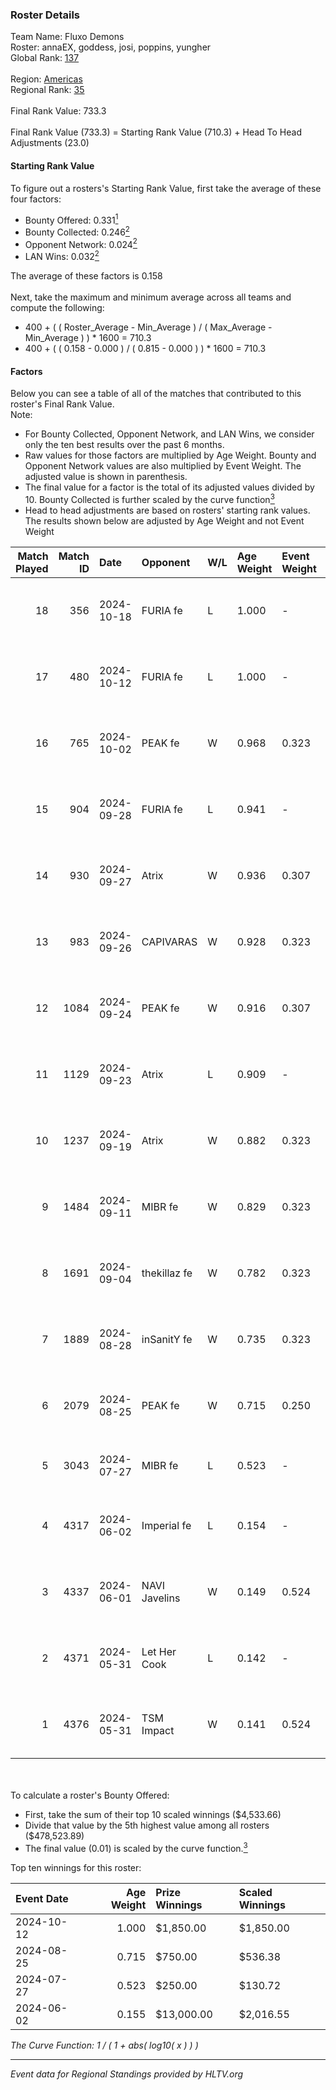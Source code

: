 ### Roster Details<br />
Team Name: Fluxo Demons<br />
Roster: annaEX, goddess, josi, poppins, yungher<br />
Global Rank: [137](../../standings_global_2024_11_06.md)<br />
<br />
Region: [Americas]( ../../standings_americas_2024_11_06.md)<br />
Regional Rank: [35]( ../../standings_americas_2024_11_06.md)<br />
<br />
Final Rank Value:  733.3<br />
<br />
Final Rank Value (733.3) = Starting Rank Value (710.3) + Head To Head Adjustments (23.0)<br />

#### Starting Rank Value<br />
To figure out a rosters's Starting Rank Value, first take the average of these four factors:<br />
- Bounty Offered: 0.331[<sup>1</sup>](#table2)
- Bounty Collected: 0.246[<sup>2</sup>](#table1)
- Opponent Network: 0.024[<sup>2</sup>](#table1)
- LAN Wins: 0.032[<sup>2</sup>](#table1)

The average of these factors is 0.158<br />
<br />
Next, take the maximum and minimum average across all teams and compute the following:<br />
- 400 + ( ( Roster_Average - Min_Average ) / ( Max_Average - Min_Average ) ) * 1600 = 710.3
- 400 + ( ( 0.158 - 0.000 ) / ( 0.815 - 0.000 ) ) * 1600 = 710.3


#### Factors<br />
Below you can see a table of all of the matches that contributed to this roster's Final Rank Value.<br />
Note:<br />

- For Bounty Collected, Opponent Network, and LAN Wins, we consider only the ten best results over the past 6 months.
- Raw values for those factors are multiplied by Age Weight. Bounty and Opponent Network values are also multiplied by Event Weight. The adjusted value is shown in parenthesis.
- The final value for a factor is the total of its adjusted values divided by 10. Bounty Collected is further scaled by the curve function[<sup>3</sup>](#curveFunction)
- Head to head adjustments are based on rosters' starting rank values. The results shown below are adjusted by Age Weight and not Event Weight
<span id="table1"></span><br />


| Match Played | Match ID | Date       | Opponent      | W/L | Age Weight | Event Weight | Bounty Collected | Opponent Network | LAN Wins  | H2H Adj. | Roster                                   |
| -: | -: | :- | :- | :- | :- | :- | :- | :- | :- | -: | :- |
|           18 |      356 | 2024-10-18 | FURIA fe      | L   | 1.000      | -            | -                | -                | -         |   -10.03 | annaEX, goddess, josi, poppins, yungher  |
|           17 |      480 | 2024-10-12 | FURIA fe      | L   | 1.000      | -            | -                | -                | -         |   -10.85 | annaEX, goddess, josi, poppins, yungher  |
|           16 |      765 | 2024-10-02 | PEAK fe       | W   | 0.968      | 0.323        | 0.003 (0.001)    | 0.037 (0.012)    | 0 (0.000) |     7.59 | annaEX, goddess, josi, poppins, yungher  |
|           15 |      904 | 2024-09-28 | FURIA fe      | L   | 0.941      | -            | -                | -                | -         |   -11.55 | annaEX, goddess, josi, poppins, yungher  |
|           14 |      930 | 2024-09-27 | Atrix         | W   | 0.936      | 0.307        | 0.003 (0.001)    | 0.160 (0.046)    | 0 (0.000) |    11.42 | annaEX, goddess, josi, poppins, yungher  |
|           13 |      983 | 2024-09-26 | CAPIVARAS     | W   | 0.928      | 0.323        | 0.002 (0.001)    | -                | 0 (0.000) |     5.70 | annaEX, goddess, josi, poppins, yungher  |
|           12 |     1084 | 2024-09-24 | PEAK fe       | W   | 0.916      | 0.307        | 0.003 (0.001)    | 0.037 (0.010)    | 0 (0.000) |     8.19 | annaEX, goddess, josi, poppins, yungher  |
|           11 |     1129 | 2024-09-23 | Atrix         | L   | 0.909      | -            | -                | -                | -         |   -17.18 | annaEX, goddess, josi, poppins, yungher  |
|           10 |     1237 | 2024-09-19 | Atrix         | W   | 0.882      | 0.323        | 0.003 (0.001)    | 0.160 (0.046)    | 0 (0.000) |    10.99 | annaEX, goddess, josi, poppins, yungher  |
|            9 |     1484 | 2024-09-11 | MIBR fe       | W   | 0.829      | 0.323        | 0.007 (0.002)    | 0.171 (0.046)    | 0 (0.000) |    10.88 | annaEX, goddess, josi, poppins, yungher  |
|            8 |     1691 | 2024-09-04 | thekillaz fe  | W   | 0.782      | 0.323        | 0.003 (0.001)    | 0.110 (0.028)    | 0 (0.000) |     9.67 | annaEX, goddess, josi, poppins, yungher  |
|            7 |     1889 | 2024-08-28 | inSanitY fe   | W   | 0.735      | 0.323        | 0.003 (0.001)    | 0.131 (0.031)    | 0 (0.000) |     9.57 | annaEX, goddess, josi, poppins, yungher  |
|            6 |     2079 | 2024-08-25 | PEAK fe       | W   | 0.715      | 0.250        | 0.003 (0.000)    | 0.037 (0.007)    | -         |     8.99 | Babs, goddess, josi, poppins, yungher    |
|            5 |     3043 | 2024-07-27 | MIBR fe       | L   | 0.523      | -            | -                | -                | -         |   -10.05 | annaEX, goddess, josi, Le, yungher       |
|            4 |     4317 | 2024-06-02 | Imperial fe   | L   | 0.154      | -            | -                | -                | -         |    -2.11 | annaEX, goddess, julih, poppins, yungher |
|            3 |     4337 | 2024-06-01 | NAVI Javelins | W   | 0.149      | 0.524        | 0.008 (0.001)    | 0.211 (0.016)    | 1 (0.149) |     2.36 | annaEX, goddess, julih, poppins, yungher |
|            2 |     4371 | 2024-05-31 | Let Her Cook  | L   | 0.142      | -            | -                | -                | -         |    -2.21 | annaEX, goddess, julih, poppins, yungher |
|            1 |     4376 | 2024-05-31 | TSM Impact    | W   | 0.141      | 0.524        | -                | 0.010 (0.001)    | 1 (0.141) |     1.62 | annaEX, goddess, julih, poppins, yungher |

<br />
<span id="table2"></span><br />
To calculate a roster's Bounty Offered:<br />

- First, take the sum of their top 10 scaled winnings ($4,533.66)
- Divide that value by the 5th highest value among all rosters ($478,523.89)
- The final value (0.01) is scaled by the curve function.[<sup>3</sup>](#curveFunction)

Top ten winnings for this roster:<br />

| Event Date | Age Weight | Prize Winnings | Scaled Winnings |
| :- | -: | :- | :- |
| 2024-10-12 |      1.000 | $1,850.00      | $1,850.00       |
| 2024-08-25 |      0.715 | $750.00        | $536.38         |
| 2024-07-27 |      0.523 | $250.00        | $130.72         |
| 2024-06-02 |      0.155 | $13,000.00     | $2,016.55       |


<span id="curveFunction"></span>_The Curve Function: 1 / ( 1 + abs( log10( x ) ) )_<br />

---
_Event data for Regional Standings provided by HLTV.org_<br />
